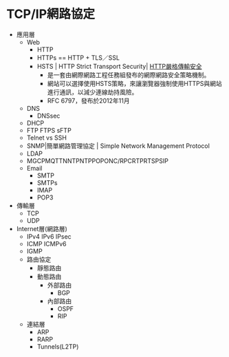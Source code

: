 # TCP/IP網路協定
- 應用層
  - Web
    - HTTP
    - HTTPs == HTTP + TLS／SSL
    - HSTS | HTTP Strict Transport Security| [HTTP嚴格傳輸安全](https://zh.wikipedia.org/wiki/HTTP%E4%B8%A5%E6%A0%BC%E4%BC%A0%E8%BE%93%E5%AE%89%E5%85%A8)
      - 是一套由網際網路工程任務組發布的網際網路安全策略機制。
      - 網站可以選擇使用HSTS策略，來讓瀏覽器強制使用HTTPS與網站進行通訊，以減少連線劫持風險。
      - RFC 6797，發布於2012年11月
  - DNS
    - DNSsec 
  - DHCP
  - FTP  FTPS sFTP
  - Telnet vs SSH
  - SNMP|簡單網路管理協定 | Simple Network Management Protocol
  - LDAP
  - MGCPMQTTNNTPNTPPOPONC/RPCRTPRTSPSIP
  - Email
    - SMTP
    - SMTPs
    - IMAP
    - POP3 
- 傳輸層
  - TCP
  - UDP 
- Internet層(網路層)
  - IPv4  IPv6 IPsec
  - ICMP  ICMPv6
  - IGMP 
  - 路由協定
    - 靜態路由
    - 動態路由
      - 外部路由
        - BGP 
      - 內部路由
        - OSPF
        - RIP
  - 連結層
    - ARP
    - RARP
    - Tunnels(L2TP)
